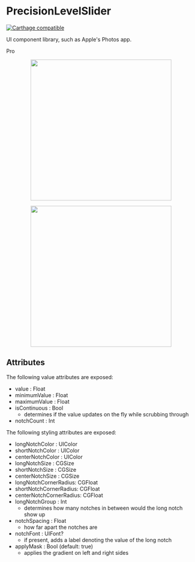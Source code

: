 # PrecisionLevelSlider

[![Carthage compatible](https://img.shields.io/badge/Carthage-compatible-4BC51D.svg?style=flat)](https://github.com/Carthage/Carthage)

UI component library, such as Apple's Photos app.

Pro

<p align="center">
  <img src="sample.png" width=375>
</p>

<p align="center">
  <img src="sample.gif" width=375>
</p>

## Attributes
The following value attributes are exposed:
  - value : Float
  - minimumValue : Float
  - maximumValue : Float
  - isContinuous : Bool
    - determines if the value updates on the fly while scrubbing through
  - notchCount : Int

The following styling attributes are exposed:
  - longNotchColor : UIColor
  - shortNotchColor : UIColor
  - centerNotchColor : UIColor
  - longNotchSize : CGSize
  - shortNotchSize : CGSize
  - centerNotchSize : CGSize
  - longNotchCornerRadius: CGFloat
  - shortNotchCornerRadius: CGFloat
  - centerNotchCornerRadius: CGFloat
  - longNotchGroup : Int
    - determines how many notches in between would the long notch show up
  - notchSpacing : Float
    - how far apart the notches are
  - notchFont : UIFont?
    - if present, adds a label denoting the value of the long notch
  - applyMask : Bool (default: true)
    - applies the gradient on left and right sides
